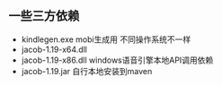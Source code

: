## 一些三方依赖

- kindlegen.exe  mobi生成用 不同操作系统不一样
- jacob-1.19-x64.dll
- jacob-1.19-x86.dll windows语音引擎本地API调用依赖
- jacob-1.19.jar 自行本地安装到maven

